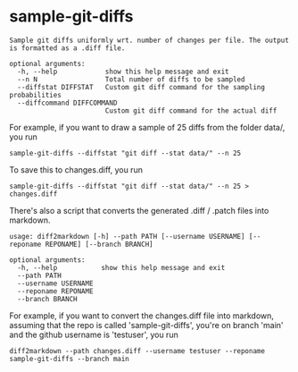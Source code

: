 # sample-git-diffs

```
Sample git diffs uniformly wrt. number of changes per file. The output is formatted as a .diff file.

optional arguments:
  -h, --help            show this help message and exit
  --n N                 Total number of diffs to be sampled
  --diffstat DIFFSTAT   Custom git diff command for the sampling probabilities
  --diffcommand DIFFCOMMAND
                        Custom git diff command for the actual diff
```

For example, if you want to draw a sample of 25 diffs from the folder data/, you run

```
sample-git-diffs --diffstat "git diff --stat data/" --n 25
```

To save this to changes.diff, you run

```
sample-git-diffs --diffstat "git diff --stat data/" --n 25 > changes.diff
```

There's also a script that converts the generated .diff / .patch files into markdown.

```
usage: diff2markdown [-h] --path PATH [--username USERNAME] [--reponame REPONAME] [--branch BRANCH]

optional arguments:
  -h, --help           show this help message and exit
  --path PATH
  --username USERNAME
  --reponame REPONAME
  --branch BRANCH
```

For example, if you want to convert the changes.diff file into markdown, assuming that the repo is called 'sample-git-diffs', you're on branch 'main' and the github username is 'testuser', you run

```
diff2markdown --path changes.diff --username testuser --reponame sample-git-diffs --branch main
```